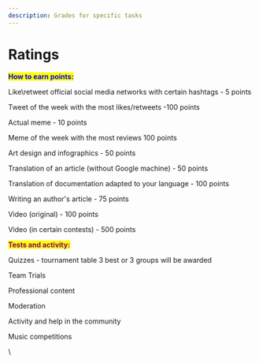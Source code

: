 ```yaml
---
description: Grades for specific tasks
---
```


# Ratings

<mark style="color:blue;">**How to earn points:**</mark>

Like\retweet official social media networks with certain hashtags - 5 points

Tweet of the week with the most likes/retweets -100 points

Actual meme - 10 points

Meme of the week with the most reviews 100 points

Art design and infographics - 50 points

Translation of an article (without Google machine) - 50 points

Translation of documentation adapted to your language - 100 points

Writing an author's article - 75 points

Video (original) - 100 points

Video (in certain contests) - 500 points

<mark style="color:purple;">**Tests and activity:**</mark>

Quizzes - tournament table 3 best or 3 groups will be awarded

Team Trials

Professional content

Moderation

Activity and help in the community

Music competitions

\
